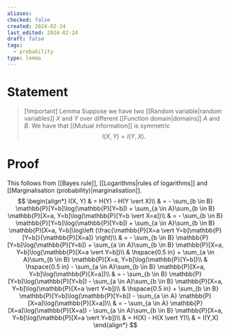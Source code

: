 ```yaml
---
aliases: 
checked: false
created: 2024-02-24
last_edited: 2024-02-24
draft: false
tags:
  - probability
type: lemma
---
```

# Statement

> [!important] Lemma
> Suppose we have two [[Random variable|random variables]] $X$ and $Y$ over different [[Function domain|domains]] $A$ and $B$. We have that [[Mutual information]] is symmetric
> $$ I(X, Y) = I(Y, X).$$

# Proof
This follows from [[Bayes rule]], [[Logarithms|rules of logarithms]] and [[Marginalisation (probability)|marginalisation]].
$$
\begin{align*}
I(X, Y) & = H(Y) - H(Y \vert X)\\
& = - \sum_{b \in B} \mathbb{P}[Y=b]\log(\mathbb{P}[Y=b]) + \sum_{a \in A}\sum_{b \in B} \mathbb{P}[X=a, Y=b]\log(\mathbb{P}[Y=b \vert X=a])\\
& = - \sum_{b \in B} \mathbb{P}[Y=b]\log(\mathbb{P}[Y=b]) + \sum_{a \in A}\sum_{b \in B} \mathbb{P}[X=a, Y=b]\log\left (\frac{\mathbb{P}[X=a \vert Y=b]\mathbb{P}[Y=b]}{\mathbb{P}[X=a]} \right)\\
& = - \sum_{b \in B} \mathbb{P}[Y=b]\log(\mathbb{P}[Y=b]) + \sum_{a \in A}\sum_{b \in B} \mathbb{P}[X=a, Y=b]\log(\mathbb{P}[X=a \vert Y=b])\\
& \hspace{0.5 in} + \sum_{a \in A}\sum_{b \in B} \mathbb{P}[X=a, Y=b]\log(\mathbb{P}[Y=b])\\
& \hspace{0.5 in} - \sum_{a \in A}\sum_{b \in B} \mathbb{P}[X=a, Y=b]\log(\mathbb{P}[X=a])\\
& = - \sum_{b \in B} \mathbb{P}[Y=b]\log(\mathbb{P}[Y=b]) - \sum_{a \in A}\sum_{b \in B} \mathbb{P}[X=a, Y=b]\log(\mathbb{P}[X=a \vert Y=b])\\
& \hspace{0.5 in} + \sum_{b \in B} \mathbb{P}[Y=b]\log(\mathbb{P}[Y=b]) - \sum_{a \in A} \mathbb{P}[X=a]\log(\mathbb{P}[X=a])\\
& = - \sum_{a \in A} \mathbb{P}[X=a]\log(\mathbb{P}[X=a]) - \sum_{a \in A}\sum_{b \in B} \mathbb{P}[X=a, Y=b]\log(\mathbb{P}[X=a \vert Y=b])\\
& = H(X) - H(X \vert Y)\\
& = I(Y,X)
\end{align*}
$$
